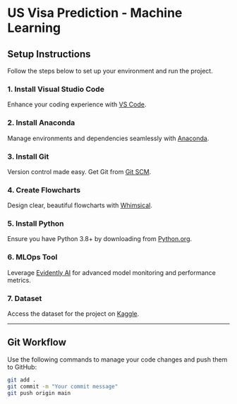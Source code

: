 # US Visa Prediction - Machine Learning

## Setup Instructions

Follow the steps below to set up your environment and run the project.

### 1. **Install Visual Studio Code**

Enhance your coding experience with [VS Code](https://code.visualstudio.com/).

### 2. **Install Anaconda**

Manage environments and dependencies seamlessly with [Anaconda](https://www.anaconda.com/).

### 3. **Install Git**

Version control made easy. Get Git from [Git SCM](https://git-scm.com/).

### 4. **Create Flowcharts**

Design clear, beautiful flowcharts with [Whimsical](https://whimsical.com/).

### 5. **Install Python**

Ensure you have Python 3.8+ by downloading from [Python.org](https://www.python.org/downloads/).

### 6. **MLOps Tool**

Leverage [Evidently AI](https://www.evidentlyai.com/) for advanced model monitoring and performance metrics.

### 7. **Dataset**

Access the dataset for the project on [Kaggle](https://www.kaggle.com/datasets/moro23/easyvisa-dataset).

---

## Git Workflow

Use the following commands to manage your code changes and push them to GitHub:

```bash
git add .
git commit -m "Your commit message"
git push origin main
```
